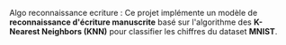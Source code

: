 Algo reconnaissance ecriture :
Ce projet implémente un modèle de **reconnaissance d'écriture manuscrite** basé sur l'algorithme des **K-Nearest Neighbors (KNN)** pour classifier les chiffres du dataset **MNIST**.
